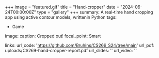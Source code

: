 +++
image = "featured.gif"
title = "Hand-cropper"
date = "2024-06-24T00:00:00Z"
type = "gallery"
+++
summary: A real-time hand cropping app using active contour models, writtenin Python
tags:
  - Game

image:
  caption: Cropped out!
  focal_point: Smart

links:
url_code: 'https://github.com/Bruhins/CS269_S24/tree/main'
url_pdf: uploads/CS269-hand-cropper-report.pdf
url_slides: ''
url_video: ''
